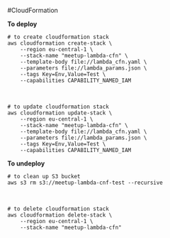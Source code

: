 #CloudFormation

**To deploy**

    # to create cloudformation stack
    aws cloudformation create-stack \
        --region eu-central-1 \
        --stack-name "meetup-lambda-cfn" \
        --template-body file://lambda_cfn.yaml \
        --parameters file://lambda_params.json \
        --tags Key=Env,Value=Test \
        --capabilities CAPABILITY_NAMED_IAM

<br/>

    # to update cloudformation stack
    aws cloudformation update-stack \
        --region eu-central-1 \
        --stack-name "meetup-lambda-cfn" \
        --template-body file://lambda_cfn.yaml \
        --parameters file://lambda_params.json \
        --tags Key=Env,Value=Test \
        --capabilities CAPABILITY_NAMED_IAM
        
**To undeploy**

    # to clean up S3 bucket
    aws s3 rm s3://meetup-lambda-cnf-test --recursive

<br/>

    # to delete cloudformation stack
    aws cloudformation delete-stack \
        --region eu-central-1 \
        --stack-name "meetup-lambda-cfn"